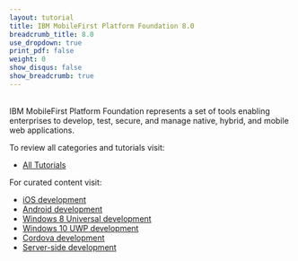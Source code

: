```yaml
---
layout: tutorial
title: IBM MobileFirst Platform Foundation 8.0
breadcrumb_title: 8.0
use_dropdown: true
print_pdf: false
weight: 0
show_disqus: false
show_breadcrumb: true
---
```

<br>
IBM MobileFirst Platform Foundation represents a set of tools enabling enterprises to develop, test, secure, and manage native, hybrid, and mobile web applications.

To review all categories and tutorials visit:

* [All Tutorials](all-tutorials/)

For curated content visit: 

* [iOS development](ios-tutorials/) 
* [Android development](android-tutorials/) 
* [Windows 8 Universal development](windows-8-tutorials/) 
* [Windows 10 UWP development](windows-10-tutorials/) 
* [Cordova development](hybrid-tutorials/)
* [Server-side development](server-side-tutorials/)